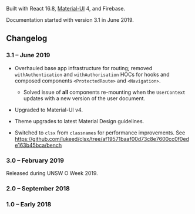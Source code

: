 Built with React 16.8, [Material-UI](https://material-ui.com) 4, and Firebase.

Documentation started with version 3.1 in June 2019.

## Changelog

### 3.1 – June 2019

- Overhauled base app infrastructure for routing; removed `withAuthentication`
  and `withAuthorisation` HOCs for hooks and composed components
  `<ProtectedRoute>` and `<Navigation>`.

  - Solved issue of **all** components re-mounting when the `UserContext`
    updates with a new version of the user document.

- Upgraded to Material-UI v4.

- Theme upgrades to latest Material Design guidelines.

- Switched to `clsx` from `classnames` for performance improvements. See
  https://github.com/lukeed/clsx/tree/af19571baaf00d73c8e7600cc0f0ede163b45bca/bench

### 3.0 – February 2019

Released during UNSW O Week 2019.

### 2.0 – September 2018

### 1.0 – Early 2018
